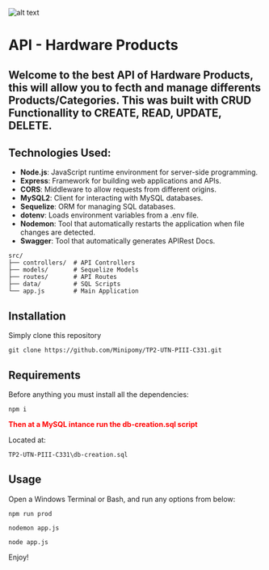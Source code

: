 ![alt text](./assets/utn_logo.svg "Logo")
# API - Hardware Products

## Welcome to the best API of Hardware Products, this will allow you to fecth and manage differents Products/Categories. This was built with CRUD Functionallity to CREATE, READ, UPDATE, DELETE. 

## Technologies Used:
- **Node.js**: JavaScript runtime environment for server-side programming.
- **Express**: Framework for building web applications and APIs.
- **CORS**: Middleware to allow requests from different origins.
- **MySQL2**: Client for interacting with MySQL databases.
- **Sequelize**: ORM for managing SQL databases.
- **dotenv**: Loads environment variables from a .env file.
- **Nodemon**: Tool that automatically restarts the application when file changes are detected.
- **Swagger**: Tool that automatically generates APIRest Docs.

```plaintext 
src/
├── controllers/  # API Controllers
├── models/       # Sequelize Models
├── routes/       # API Routes
├── data/         # SQL Scripts
└── app.js        # Main Application
```

## Installation

Simply clone this repository
```
git clone https://github.com/Minipomy/TP2-UTN-PIII-C331.git
```

## Requirements

Before anything you must install all the dependencies:

```
npm i
```

<span style="color: red"> **Then at a MySQL intance run the db-creation.sql script** </span>

Located at:
```
TP2-UTN-PIII-C331\db-creation.sql
```

## Usage

Open a Windows Terminal or Bash, and run any options from below:

```
npm run prod
```
```
nodemon app.js
```
```
node app.js
```

Enjoy!